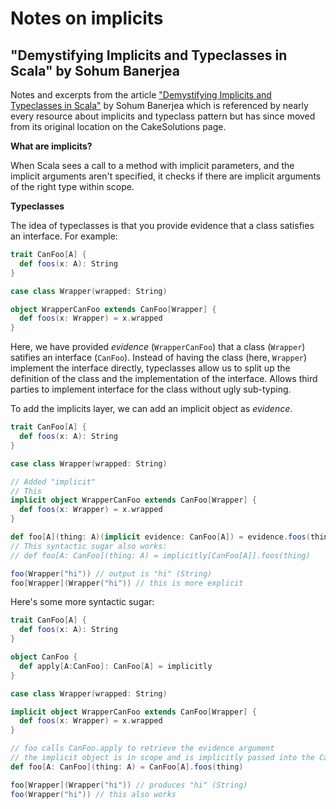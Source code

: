 # Notes on implicits

## "Demystifying Implicits and Typeclasses in Scala" by Sohum Banerjea

Notes and excerpts from the article ["Demystifying Implicits and Typeclasses in Scala"](http://web.archive.org/web/20171001150154/http://www.cakesolutions.net:80/teamblogs/demystifying-implicits-and-typeclasses-in-scala) by Sohum Banerjea which is
referenced by nearly every resource about implicits and typeclass pattern but has since moved from its original
location on the CakeSolutions page.

**What are implicits?**

When Scala sees a call to a method with implicit parameters, and the implicit arguments 
aren't specified, it checks if there are implicit arguments of the right type within scope.

**Typeclasses**

The idea of typeclasses is that you provide evidence that a class satisfies an interface.
For example:

```scala
trait CanFoo[A] { 
  def foos(x: A): String
}

case class Wrapper(wrapped: String)

object WrapperCanFoo extends CanFoo[Wrapper] { 
  def foos(x: Wrapper) = x.wrapped
}
```

Here, we have provided _evidence_ (`WrapperCanFoo`) that a class (`Wrapper`) satifies an interface (`CanFoo`).
Instead of having the class (here, `Wrapper`) implement the interface directly, typeclasses allow us to split
up the definition of the class and the implementation of the interface. Allows third parties to implement
interface for the class without ugly sub-typing.

To add the implicits layer, we can add an implicit object as _evidence_.

```scala
trait CanFoo[A] { 
  def foos(x: A): String
}

case class Wrapper(wrapped: String)

// Added "implicit"
// This  
implicit object WrapperCanFoo extends CanFoo[Wrapper] {
  def foos(x: Wrapper) = x.wrapped
}

def foo[A](thing: A)(implicit evidence: CanFoo[A]) = evidence.foos(thing)
// This syntactic sugar also works:
// def foo[A: CanFoo](thing: A) = implicitly[CanFoo[A]].foos(thing)

foo(Wrapper("hi")) // output is "hi" (String)
foo[Wrapper](Wrapper("hi")) // this is more explicit
```

Here's some more syntactic sugar:

```scala
trait CanFoo[A] { 
  def foos(x: A): String
}

object CanFoo {
  def apply[A:CanFoo]: CanFoo[A] = implicitly
}

case class Wrapper(wrapped: String)

implicit object WrapperCanFoo extends CanFoo[Wrapper] {
  def foos(x: Wrapper) = x.wrapped
}

// foo calls CanFoo.apply to retrieve the evidence argument
// the implicit object is in scope and is implicitly passed into the CanFoo.apply function 
def foo[A: CanFoo](thing: A) = CanFoo[A].foos(thing)

foo[Wrapper](Wrapper("hi")) // produces "hi" (String)
foo(Wrapper("hi")) // this also works
```

